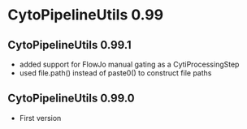 # CytoPipelineUtils 0.99

## CytoPipelineUtils 0.99.1

- added support for FlowJo manual gating as a CytiProcessingStep
- used file.path() instead of paste0() to construct file paths 

## CytoPipelineUtils 0.99.0

- First version
